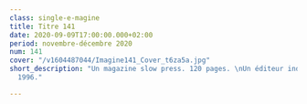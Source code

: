 ```yaml
---
class: single-e-magine
title: Titre 141
date: 2020-09-09T17:00:00.000+02:00
period: novembre-décembre 2020
num: 141
cover: "/v1604487044/Imagine141_Cover_t6za5a.jpg"
short_description: "Un magazine slow press. 120 pages. \nUn éditeur indépendant depuis
  1996."

---
```

